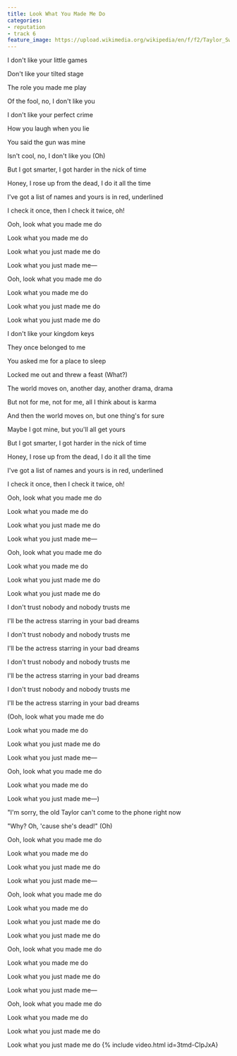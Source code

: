 ```yaml
---
title: Look What You Made Me Do
categories:
- reputation
- track 6
feature_image: https://upload.wikimedia.org/wikipedia/en/f/f2/Taylor_Swift_-_Reputation.png
--- 
```

I don't like your little games

Don't like your tilted stage

The role you made me play

Of the fool, no, I don't like you

I don't like your perfect crime

How you laugh when you lie

You said the gun was mine

Isn't cool, no, I don't like you (Oh)

But I got smarter, I got harder in the nick of time

Honey, I rose up from the dead, I do it all the time

I've got a list of names and yours is in red, underlined

I check it once, then I check it twice, oh!

Ooh, look what you made me do

Look what you made me do

Look what you just made me do

Look what you just made me—

Ooh, look what you made me do

Look what you made me do

Look what you just made me do

Look what you just made me do

I don't like your kingdom keys

They once belonged to me

You asked me for a place to sleep

Locked me out and threw a feast (What?)

The world moves on, another day, another drama, drama

But not for me, not for me, all I think about is karma

And then the world moves on, but one thing's for sure

Maybe I got mine, but you'll all get yours

But I got smarter, I got harder in the nick of time

Honey, I rose up from the dead, I do it all the time

I've got a list of names and yours is in red, underlined

I check it once, then I check it twice, oh!

Ooh, look what you made me do

Look what you made me do

Look what you just made me do

Look what you just made me—

Ooh, look what you made me do

Look what you made me do

Look what you just made me do

Look what you just made me do

I don't trust nobody and nobody trusts me

I'll be the actress starring in your bad dreams

I don't trust nobody and nobody trusts me

I'll be the actress starring in your bad dreams

I don't trust nobody and nobody trusts me

I'll be the actress starring in your bad dreams

I don't trust nobody and nobody trusts me

I'll be the actress starring in your bad dreams

(Ooh, look what you made me do

Look what you made me do

Look what you just made me do

Look what you just made me—

Ooh, look what you made me do

Look what you made me do

Look what you just made me—)

"I'm sorry, the old Taylor can't come to the phone right now

"Why? Oh, 'cause she's dead!" (Oh)

Ooh, look what you made me do

Look what you made me do

Look what you just made me do

Look what you just made me—

Ooh, look what you made me do

Look what you made me do

Look what you just made me do

Look what you just made me do

Ooh, look what you made me do

Look what you made me do

Look what you just made me do

Look what you just made me—

Ooh, look what you made me do

Look what you made me do

Look what you just made me do

Look what you just made me do
{% include video.html id=3tmd-ClpJxA}